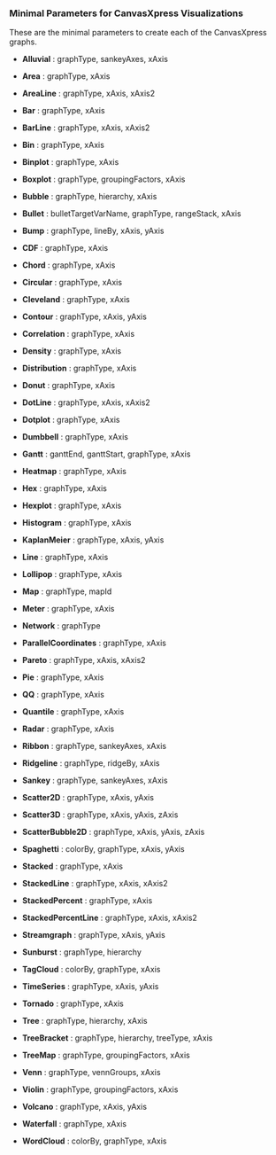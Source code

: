 ### Minimal Parameters for CanvasXpress Visualizations

These are the minimal parameters to create each of the CanvasXpress graphs.

- **Alluvial** : graphType, sankeyAxes, xAxis

- **Area** : graphType, xAxis

- **AreaLine** : graphType, xAxis, xAxis2

- **Bar** : graphType, xAxis

- **BarLine** : graphType, xAxis, xAxis2

- **Bin** : graphType, xAxis

- **Binplot** : graphType, xAxis

- **Boxplot** : graphType, groupingFactors, xAxis

- **Bubble** : graphType, hierarchy, xAxis

- **Bullet** : bulletTargetVarName, graphType, rangeStack, xAxis

- **Bump** : graphType, lineBy, xAxis, yAxis

- **CDF** : graphType, xAxis

- **Chord** : graphType, xAxis

- **Circular** : graphType, xAxis

- **Cleveland** : graphType, xAxis

- **Contour** : graphType, xAxis, yAxis

- **Correlation** : graphType, xAxis

- **Density** : graphType, xAxis

- **Distribution** : graphType, xAxis

- **Donut** : graphType, xAxis

- **DotLine** : graphType, xAxis, xAxis2

- **Dotplot** : graphType, xAxis

- **Dumbbell** : graphType, xAxis

- **Gantt** : ganttEnd, ganttStart, graphType, xAxis

- **Heatmap** : graphType, xAxis

- **Hex** : graphType, xAxis

- **Hexplot** : graphType, xAxis

- **Histogram** : graphType, xAxis

- **KaplanMeier** : graphType, xAxis, yAxis

- **Line** : graphType, xAxis

- **Lollipop** : graphType, xAxis

- **Map** : graphType, mapId

- **Meter** : graphType, xAxis

- **Network** : graphType

- **ParallelCoordinates** : graphType, xAxis

- **Pareto** : graphType, xAxis, xAxis2

- **Pie** : graphType, xAxis

- **QQ** : graphType, xAxis

- **Quantile** : graphType, xAxis

- **Radar** : graphType, xAxis

- **Ribbon** : graphType, sankeyAxes, xAxis

- **Ridgeline** : graphType, ridgeBy, xAxis

- **Sankey** : graphType, sankeyAxes, xAxis

- **Scatter2D** : graphType, xAxis, yAxis

- **Scatter3D** : graphType, xAxis, yAxis, zAxis

- **ScatterBubble2D** : graphType, xAxis, yAxis, zAxis

- **Spaghetti** : colorBy, graphType, xAxis, yAxis

- **Stacked** : graphType, xAxis

- **StackedLine** : graphType, xAxis, xAxis2

- **StackedPercent** : graphType, xAxis

- **StackedPercentLine** : graphType, xAxis, xAxis2

- **Streamgraph** : graphType, xAxis, yAxis

- **Sunburst** : graphType, hierarchy

- **TagCloud** : colorBy, graphType, xAxis

- **TimeSeries** : graphType, xAxis, yAxis

- **Tornado** : graphType, xAxis

- **Tree** : graphType, hierarchy, xAxis

- **TreeBracket** : graphType, hierarchy, treeType, xAxis

- **TreeMap** : graphType, groupingFactors, xAxis

- **Venn** : graphType, vennGroups, xAxis

- **Violin** : graphType, groupingFactors, xAxis

- **Volcano** : graphType, xAxis, yAxis

- **Waterfall** : graphType, xAxis

- **WordCloud** : colorBy, graphType, xAxis


